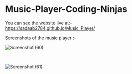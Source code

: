 # Music-Player-Coding-Ninjas

You can see the website live at:-
https://sadaab2784.github.io/Music_Player/


Screenshots of the music player :-

![Screenshot (60)](https://user-images.githubusercontent.com/106314415/196897297-90fc8dce-9991-464e-adb3-175ef6890009.png)

<br>

![Screenshot (61)](https://user-images.githubusercontent.com/106314415/196897640-cee0be59-4e29-4bee-9a12-b89adac2b1d4.png)

